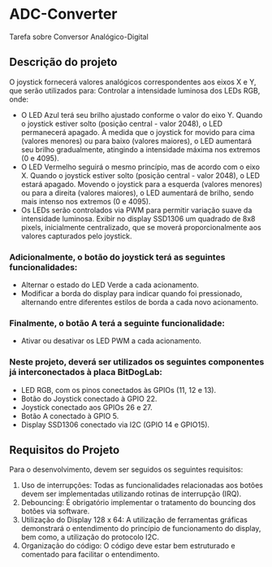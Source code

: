 # ADC-Converter

Tarefa sobre Conversor Analógico-Digital

## Descrição do projeto

O joystick fornecerá valores analógicos correspondentes aos eixos X e Y, que serão utilizados para:
Controlar a intensidade luminosa dos LEDs RGB, onde:

- O LED Azul terá seu brilho ajustado conforme o valor do eixo Y. Quando o joystick estiver solto (posição central - valor 2048), o LED permanecerá apagado. À medida que o joystick for movido para cima (valores menores) ou para baixo (valores maiores), o LED aumentará seu brilho gradualmente, atingindo a intensidade máxima nos extremos (0 e 4095).
- O LED Vermelho seguirá o mesmo princípio, mas de acordo com o eixo X. Quando o joystick estiver solto (posição central - valor 2048), o LED estará apagado. Movendo o joystick para a esquerda (valores menores) ou para a direita (valores maiores), o LED aumentará de brilho, sendo mais intenso nos extremos (0 e 4095).
- Os LEDs serão controlados via PWM para permitir variação suave da intensidade luminosa. Exibir no display SSD1306 um quadrado de 8x8 pixels, inicialmente centralizado, que se moverá proporcionalmente aos valores capturados pelo joystick. 

### Adicionalmente, o botão do joystick terá as seguintes funcionalidades:

- Alternar o estado do LED Verde a cada acionamento.
- Modificar a borda do display para indicar quando foi pressionado, alternando entre diferentes estilos de borda a cada novo acionamento.

### Finalmente, o botão A terá a seguinte funcionalidade:

- Ativar ou desativar os LED PWM a cada acionamento.

### Neste projeto, deverá ser utilizados os seguintes componentes já interconectados à placa BitDogLab:

- LED RGB, com os pinos conectados às GPIOs (11, 12 e 13).
- Botão do Joystick conectado à GPIO 22.
- Joystick conectado aos GPIOs 26 e 27.
- Botão A conectado à GPIO 5.
- Display SSD1306 conectado via I2C (GPIO 14 e GPIO15).

## Requisitos do Projeto

Para o desenvolvimento, devem ser seguidos os seguintes requisitos:

1. Uso de interrupções: Todas as funcionalidades relacionadas aos botões devem ser implementadas
utilizando rotinas de interrupção (IRQ).
2. Debouncing: É obrigatório implementar o tratamento do bouncing dos botões via software.
3. Utilização do Display 128 x 64: A utilização de ferramentas gráficas demonstrará o entendimento do princípio de funcionamento do display, bem como, a utilização do protocolo I2C.
4. Organização do código: O código deve estar bem estruturado e comentado para facilitar o entendimento.